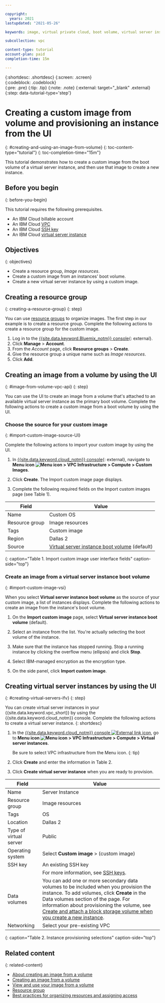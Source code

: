 ```yaml
---

copyright:
  years: 2021
lastupdated: "2021-05-26"

keywords: image, virtual private cloud, boot volume, virtual server instance, instance, instances, virtual servers, creating virtual servers, virtual server instances, virtual machines, Virtual Servers for VPC, compute, vsi, vpc, creating, UI, console, generation 2, gen 2

subcollection: vpc

content-type: tutorial
account-plan: paid
completion-time: 15m

---
```


{:shortdesc: .shortdesc}
{:screen: .screen}  
{:codeblock: .codeblock}  
{:pre: .pre}
{:tip: .tip}
{:note: .note}
{:external: target="_blank" .external}
{:step: data-tutorial-type='step'}

# Creating a custom image from volume and provisioning an instance from the UI
{: #creating-and-using-an-image-from-volume}
{: toc-content-type="tutorial"}
{: toc-completion-time="15m"}

This tutorial demonstrates how to create a custom image from the boot volume of a virtual server instance, and then use that image to create a new instance.

## Before you begin
{: before-you-begin}

This tutorial requires the following prerequisites.

- An IBM Cloud billable account
- An IBM Cloud [VPC](/docs/vpc?topic=vpc-getting-started)
- An IBM Cloud [SSH key](/docs/vpc?topic=vpc-ssh-keys)
- An IBM Cloud [virtual server instance](/docs/vpc?topic=vpc-creating-virtual-servers)

## Objectives
{: objectives}
- Create a resource group, *Image resources*.
- Create a custom image from an instances' boot volume.
- Create a new virtual server instance by using a custom image.

## Creating a resource group
{: creating-a-resource-group}
{: step}

You can use [resource groups](/docs/vpc?topic=vpc-iam-getting-started#resources-and-resource-groups) to organize images. The first step in our example is to create a resource group. Complete the following actions to create a resource group for the custom image.

1. Log in to the [{{site.data.keyword.Bluemix_notm}} console](https://{DomainName}){: external}.
2. Click **Manage** > **Account**.
3. From the *Account* page, click **Resource groups** > **Create**.
4. Give the resource group a unique name such as *Image resources*.
5. Click **Add**.

## Creating an image from a volume by using the UI
{: #image-from-volume-vpc-api}
{: step}

You can use the UI to create an image from a volume that's attached to an available virtual server instance as the primary boot volume. Complete the following actions to create a custom image from a boot volume by using the UI.

### Choose the source for your custom image
{: #import-custom-image-source-UI}

Complete the following actions to import your custom image by using the UI.

1. In [{{site.data.keyword.cloud_notm}} console](https://console.cloud.ibm.com/vpc-ext){: external}, 
navigate to **Menu icon ![Menu icon](../icons/icon_hamburger.svg) > VPC Infrastructure > Compute > Custom Images**.

2. Click **Create**. The Import custom image page displays.

3. Complete the following required fields on the Import custom images page (see Table 1).

| Field | Value |
|-------|-------|
| Name | Custom OS |
| Resource group | Image resources |
| Tags | Custom image |
| Region | Dallas 2 |
| Source | [Virtual server instance boot volume](#import-custom-image-vsi) (default) |
{: caption="Table 1. Import custom image user interface fields" caption-side="top"}

### Create an image from a virtual server instance boot volume
{: #import-custom-image-vsi}

When you select **Virtual server instance boot volume** as the source of your custom image, a list of instances displays. Complete the following actions to create an image from the instance's boot volume.

1. On the **Import custom image** page, select **Virtual server instance boot volume** (default).

2. Select an instance from the list. You're actually selecting the boot volume of the instance.

3. Make sure that the instance has stopped running. Stop a running instance by clicking the overflow menu (ellipsis) and click **Stop**.

4. Select IBM-managed encryption as the encryption type.

5. On the side panel, click **Import custom image**.


## Creating virtual server instances by using the UI
{: #creating-virtual-servers-ifv}
{: step}

You can create virtual server instances in your {{site.data.keyword.vpc_short}} by using the {{site.data.keyword.cloud_notm}} console. Complete the following actions to create a virtual server instance.
{: shortdesc}

1. In the [{{site.data.keyword.cloud_notm}} console ![External link icon](../icons/launch-glyph.svg "External link icon")](https://{DomainName}/vpc-ext), go to **Menu icon ![Menu icon](../icons/icon_hamburger.svg) > VPC Infrastructure > Compute > Virtual server instances**.

   Be sure to select VPC infrastructure from the Menu icon.
   {: tip}

2. Click **Create** and enter the information in Table 2.

3. Click **Create virtual server instance** when you are ready to provision.

| Field | Value |
|-------|-------|
| Name  | Server Instance |
| Resource group | Image resources |
| Tags | OS |
| Location | Dallas 2 |
| Type of virtual server | Public |
| Operating system | Select **Custom image** > (custom image) |
| SSH key | An existing SSH key |
| | For more information, see [SSH keys](/docs/vpc?topic=vpc-ssh-keys). |
| Data volumes | You can add one or more secondary data volumes to be included when you provision the instance. To add volumes, click **Create** in the Data volumes section of the page. For information about provisioning the volume, see [Create and attach a block storage volume when you create a new instance](/docs/vpc?topic=vpc-creating-block-storage#create-from-vsi). |
| Networking | Select your pre-existing VPC |
{: caption="Table 2. Instance provisioning selections" caption-side="top"}

## Related content
{: related-content}

* [About creating an image from a volume](/docs/vpc?topic=vpc-image-from-volume-vpc)
* [Creating an image from a volume](/docs/vpc?topic=vpc-create-ifv)
* [View and use your image from a volume](/docs/vpc?topic=vpc-create-ifv#ifv-image-creation-completed)
* [Resource group](/docs/account?topic=account-account_setup)
* [Best practices for organizing resources and assigning access](/docs/account?topic=account-account_setup)

